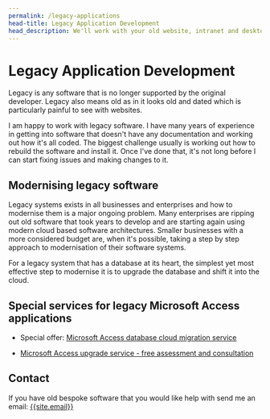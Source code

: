 ```yaml
---
permalink: /legacy-applications
head-title: Legacy Application Development
head_description: We'll work with your old website, intranet and desktop applications
---
```

# <i class="far fa-save icon-legacy" ></i> Legacy Application Development

Legacy is any software that is no longer supported by the original developer. Legacy also means old as in it looks old and dated which is particularly painful to see with websites.

I am happy to work with legacy software. I have many years of experience in getting into software that doesn't have any documentation and working out how it's all coded. The biggest challenge usually is working out how to rebuild the software and install it. Once I've done that, it's not long before I can start fixing issues and making changes to it.

## Modernising legacy software

Legacy systems exists in all businesses and enterprises and how to modernise them is a major ongoing problem. Many enterprises are ripping out old software that took years to develop and are starting again using modern cloud based software architectures. Smaller businesses with a more considered budget are, when it's possible, taking a step by step approach to modernisation of their software systems. 

For a legacy system that has a database at its heart, the simplest yet most effective step to modernise it is to upgrade the database and shift it into the cloud.


## Special services for legacy Microsoft Access applications

- Special offer: [Microsoft Access database cloud migration service](/landing/ms-access-cloud) <i class="fas fa-heart" ></i>

- [Microsoft Access upgrade service - free assessment and consultation](/ms-access-upgrade)

## Contact

If you have old bespoke software that you would like help with send me an email: [{{site.email}}](mailto:{{site.email}})
